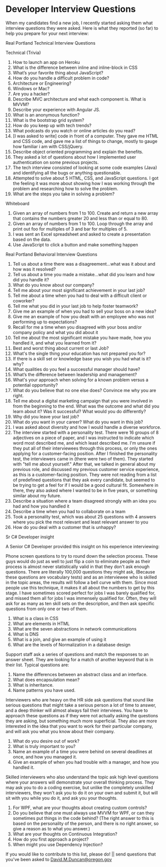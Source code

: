 # Developer Interview Questions

When my candidates find a new job, I recently started asking them what interview questions they were asked. Here is what they reported (so far) to help you prepare for your next interview:

Real Portland Technical Interview Questions

Technical (Trivia)
1.	How to launch an app on Heroku
2.	What is the difference between inline and inline-block in CSS
3.	What’s your favorite thing about JavaScript?
4.	How do you handle a difficult problem in code?
5.	Architecture or Engineering?
6.	Windows or Mac?
7.	Are you a hacker?
8.	Describe MVC architecture and what each component is. What is MVVM?
9.	Describe your experience with Angular JS.
10.	What is an anonymous function?
11.	What is the bootstrap grid system?
12.	How do you keep up with tech trends? 
13.	What podcasts do you watch or online articles do you read?
14.	[I was asked to write] code in front of a computer. They gave me HTML and CSS code, and gave me a list of things to change, mostly to gauge how familiar i am with CSS/jQuery.
15.	Describe object oriented programming and explain the benefits.
16.	They asked a lot of questions about how I implemented user authentication on some previous projects. 
17.	The tech interview consisted of looking at some code examples (Java) and identifying all the bugs or anything questionable. 
18.	Attempted to solve about 5 HTML, CSS, and JavaScript questions.  I got the feeling it was more about showing how I was working through the problem and researching how to solve the problem.
19.	What are the steps you take in solving a problem?


Whiteboard
1.	Given an array of numbers from 1 to 100. Create and return a new array that contains the numbers greater 20 and less than or equal to 80.
2.	Given an array of numbers from 1 to 100. Loop through the array and print out foo for multiples of 3 and bar for multiples of 5.
3.	I was sent an Excel spreadsheet and asked to create a presentation based on the data.
4.	Use JavaScript to click a button and make something happen


Real Portland Behavioral Interview Questions

1.	Tell us about a time there was a disagreement...what was it about and how was it resolved?
2.	Tell us about a time you made a mistake...what did you learn and how did you handle it?
3.	What do you know about our company?
4.	Tell me about your most significant achievement in your last job?
5.	Tell me about a time when you had to deal with a difficult client or coworker?
6.	Tell me what you did in your last job to help foster teamwork?
7.	Give me an example of when you had to sell your boss on a new idea?
8.	Give me an example of how you dealt with an employee who was not performing up to expectations?
9.	Recall for me a time when you disagreed with your boss and/or company policy and what you did about it
10.	Tell me about the most significant mistake you have made, how you handled it, and what you learned from it?
11.	Best and worst thing about current or last Job?
12.	What's the single thing your education has not prepared you for?
13.	If there is a skill set or knowledge base you wish you had what is it?  why? 
14.	What qualities do you feel a successful manager should have?
15.	What’s the difference between leadership and management? 
16.	What's your approach when solving for a known problem versus a potential opportunity?
17.	What do you believe that no one else does? Convince me why you are right.
18.	Tell me about a digital marketing campaign that you were involved in from the beginning to the end. What was the outcome and what did you learn about it? Was it successful? What would you do differently?
19.	Why did you leave your last job?
20.	What do you want in your career? What do you want in this job?
21.	I was asked about diversity and how I would handle a diverse workforce. 
22.	The interview started with a personality test. There were 16 groups of 8 adjectives on a piece of paper, and I was instructed to indicate which word most described me, and which least described me. I'm unsure if they put all of their interviewees through this process, or only the ones applying for a customer-facing position. After I finished the personality test, the interviewers came in (there were two of them). They started with "tell me about yourself." After that, we talked in general about my previous role, and discussed my previous customer service experience, as this is a customer-facing position. They were not reading from a list of predefined questions that they ask every candidate, but seemed to be trying to get a feel for if I would be a good cultural fit. Somewhere in there, they also asked where I wanted to be in five years, or something similar about my future.
23.	Describe a situation where a team disagreed strongly with an idea you had and how you handled it
24.	Describe a time when you had to collaborate on a team
25.	Took a personality test, which was about 25 questions with 4 answers where you pick the most relevant and least relevant answer to you
26.	How do you deal with a customer that is unhappy?


Sr C# Developer insight 

A Senior C# Developer provided this insight on his experience interviewing:

Phone screen questions to try to round down the selection process. These guys would do just as well to just flip a coin to eliminate people as their process is almost never statistically valid in that they don't ask enough questions. There are literally 100,000 questions they might ask, (Because these questions are vocabulary tests) and as an interviewee who is skilled in the topic areas, the results will follow a bell curve with them.  Since most people use this technique, it makes it all about the numbers to get by this stage.  I have sometimes scored perfect for jobs I was barely qualified for, and missed them all for jobs I was immensely qualified for.  Often, they will ask for as many as ten skill sets on the description, and then ask specific questions from only one or two of them.   
1.  What is a class in CSS
2.  What are elements in HTML
3.  What are the seven abstractions in network communications
4.  What is DNS
5.  What is a join, and give an example of using it
6.  What are the levels of Normalization in a database design

Support staff ask a series of questions and match the responses to an answer sheet. They are looking for a match of another keyword that is in their list.  Typical questions are: 
1.  Name the differences between an abstract class and an interface.
2.  What does encapsulation mean?
3.  What is inheritance.
4.  Name patterns you have used.

Interviewers who are heavy on the HR side ask questions that sound like serious questions that might take a serious person a lot of time to answer, and a deep thinker will almost always fail their interviews.  You have to approach these questions as if they were not actually asking the questions they are asking, but something much more superficial.  They also are more interested in the idea that you want to work for their particular company, and will ask you what you know about their company.  
1.  What do you desire out of work?
2.  What is truly important to you?
3.  Name an example of a time you were behind on several deadlines at once, and how you managed it.  
4. Give an example of when you had trouble with a manager, and how you handled it.

Skilled interviewers who also understand the topic ask high level questions where your answers will demonstrate your overall thinking process. They may ask you to do a coding exercise, but unlike the completely unskilled interviewers, they won't ask you to do it on your own and submit it, but will sit with you while you do it, and ask you your thoughts.  
1.  For WPF, what are your thoughts about creating custom controls?  
2.  Do you believe that one must always use MVVM for WPF, or can they sometimes put things in the code behind? (The right answer to this is based on the personality of the person, and there is no right answer, so give a reason as to what you answer.)
3.  What are your thoughts on Continuous Integration?
4.  How do you first approach a project?
5.  When might you use Dependency Injection?

If you would like to contribute to this list, please do! || send questions that you've been asked to David.M.Duncan@oregon.gov
